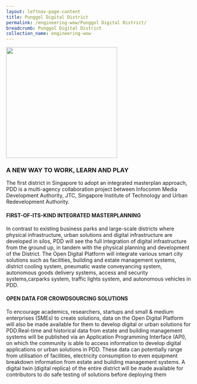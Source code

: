 ```yaml
---
layout: leftnav-page-content
title: Punggol Digital District
permalink: /engineering-wow/Punggol Digital District/
breadcrumb: Punggol Digital District
collection_name: engineering-wow
---
```


<img src="/images/pungol.jpg" width="300" height="300">

### A NEW WAY TO WORK, LEARN AND PLAY

The first district in Singapore to adopt an integrated masterplan approach, PDD is a multi-agency collaboration project between Infocomm Media Development Authority, JTC, Singapore Institute of Technology and Urban Redevelopment Authority.
#### FIRST-OF-ITS-KIND INTEGRATED MASTERPLANNING
In contrast to existing business parks and large-scale districts where physical infrastructure, urban solutions and digital infrastructure are developed in silos, PDD will see the full integration of digital infrastructure from the ground up, in tandem with the physical planning and development of the District. The Open Digital Platform will integrate various smart city solutions such as facilities, building and estate management systems, district cooling system, pneumatic waste conveyancing system, autonomous goods delivery systems, access and security systems,carparks system, traffic lights system, and autonomous vehicles in PDD.
#### OPEN DATA FOR CROWDSOURCING SOLUTIONS
To encourage academics, researchers, startups and small &amp; medium enterprises (SMEs) to create solutions, data on the Open Digital Platform will also be made available for them to develop digital or urban solutions for PDD.Real-time and historical data from estate and building management systems will be published via an Application Programming Interface (API), on which the community is able to access information to develop digital applications or urban solutions in PDD. These data can potentially range from utilisation of facilities, electricity consumption to even equipment breakdown information from estate and building management systems. A digital twin (digital replica) of the entire district will be made available for contributors to do safe testing of solutions before deploying them

